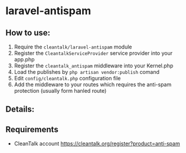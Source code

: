 # laravel-antispam

## How to use:
1)  Require the `cleantalk/laravel-antispam` module
2)  Register the `CleantalkServiceProvider` service provider into your app.php
3)  Register the `cleantalk_antispam` middleware into your  Kernel.php
4)  Load the  publishes by  `php artisan vendor:publish` comand
5)  Edit `config/cleantalk.php` configuration file
6)  Add the middleware to your routes which requires the anti-spam protection (usually form hanled route)

## Details:


## Requirements

* CleanTalk account https://cleantalk.org/register?product=anti-spam
